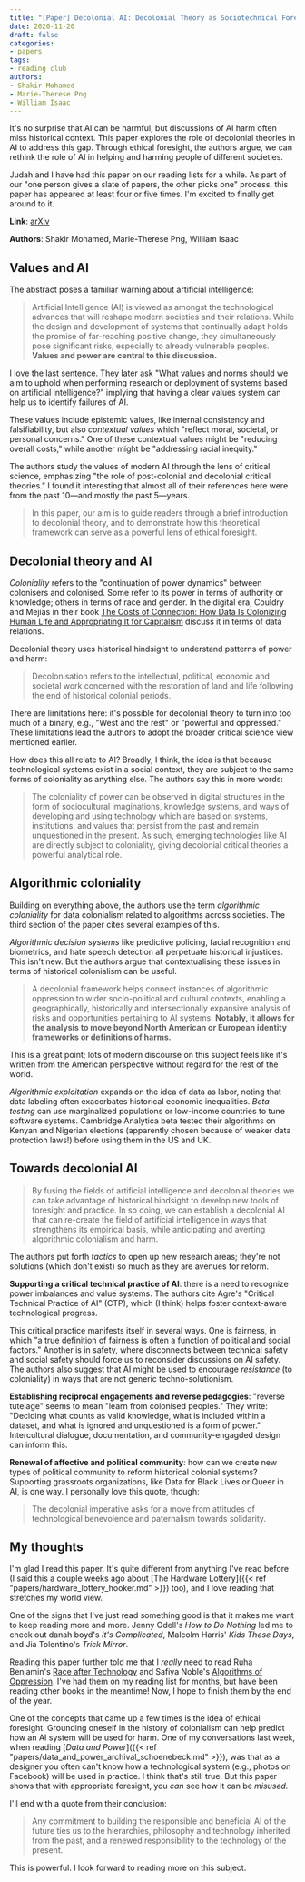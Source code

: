 ```yaml
---
title: "[Paper] Decolonial AI: Decolonial Theory as Sociotechnical Foresight in Artificial Intelligence"
date: 2020-11-20
draft: false
categories:
- papers
tags:
- reading club
authors:
- Shakir Mohamed
- Marie-Therese Png
- William Isaac
---
```


It's no surprise that AI can be harmful, but discussions of AI harm often miss historical context. This paper explores the role of decolonial theories in AI to address this gap.  Through ethical foresight, the authors argue, we can rethink the role of AI in helping and harming people of different societies.

<!--more-->

Judah and I have had this paper on our reading lists for a while. As part of our "one person gives a slate of papers, the other picks one" process, this paper has appeared at least four or five times. I'm excited to finally get around to it.

**Link**: [arXiv](https://arxiv.org/abs/2007.04068)

**Authors**: Shakir Mohamed, Marie-Therese Png, William Isaac


## Values and AI
The abstract poses a familiar warning about artificial intelligence:

> Artificial Intelligence (AI) is viewed as amongst the technological advances that will reshape modern societies and their relations. While the design and development of systems that continually adapt holds the promise of far-reaching positive change, they simultaneously pose significant risks, especially to already vulnerable peoples. **Values and power are central to this discussion.**

I love the last sentence. They later ask "What values and norms should we aim to uphold when performing research or deployment of systems based on artificial intelligence?" implying that having a clear values system can help us to identify failures of AI. 

These values include epistemic values, like internal consistency and falsifiability, but also *contextual values* which "reflect moral, societal, or personal concerns." One of these contextual values might be "reducing overall costs," while another might be "addressing racial inequity."

The authors study the values of modern AI through the lens of critical science, emphasizing "the role of post-colonial and decolonial critical theories." I found it interesting that almost all of their references here were from the past 10—and mostly the past 5—years.

> In this paper, our aim is to guide readers through a brief introduction to decolonial theory, and to demonstrate how this theoretical framework can serve as a powerful lens of ethical foresight.

## Decolonial theory and AI
*Coloniality* refers to the "continuation of power dynamics" between colonisers and colonised. Some refer to its power in terms of authority or knowledge; others in terms of race and gender. In the digital era, Couldry and Mejias in their book [The Costs of Connection: How Data Is Colonizing Human Life and Appropriating It for Capitalism](https://www.sup.org/books/title/?id=28816) discuss it in terms of data relations.

Decolonial theory uses historical hindsight to understand patterns of power and harm:

> Decolonisation refers to the intellectual, political, economic and societal work concerned with the restoration of land and life following the end of historical colonial periods.

There are limitations here: it's possible for decolonial theory to turn into too much of a binary, e.g., "West and the rest" or "powerful and oppressed." These limitations lead the authors to adopt the broader critical science view mentioned earlier.

How does this all relate to AI? Broadly, I think, the idea is that because technological systems exist in a social context, they are subject to the same forms of coloniality as anything else. The authors say this in more words:

> The coloniality of power can be observed in digital structures in the form of sociocultural imaginations, knowledge systems, and ways of developing and using technology which are based on systems, institutions, and values that persist from the past and remain unquestioned in the present. As such, emerging technologies like AI are directly subject to coloniality, giving decolonial critical theories a powerful analytical role.


## Algorithmic coloniality
Building on everything above, the authors use the term *algorithmic coloniality* for data colonialism related to algorithms across societies. The third section of the paper cites several examples of this.

*Algorithmic decision systems* like predictive policing, facial recognition and biometrics, and hate speech detection all perpetuate historical injustices. This isn't new. But the authors argue that contextualising these issues in terms of historical colonialism can be useful.

> A decolonial framework helps connect instances of algorithmic oppression to wider socio-political and cultural contexts, enabling a geographically, historically and intersectionally expansive analysis of risks and opportunities pertaining to AI systems. **Notably, it allows for the analysis to move beyond North American or European identity frameworks or definitions of harms.**

This is a great point; lots of modern discourse on this subject feels like it's written from the American perspective without regard for the rest of the world. 

*Algorithmic exploitation* expands on the idea of data as labor, noting that data labeling often exacerbates historical economic inequalities. *Beta testing* can use marginalized populations or low-income countries to tune software systems. Cambridge Analytica beta tested their algorithms on Kenyan and Nigerian elections (apparently chosen because of weaker data protection laws!) before using them in the US and UK.


## Towards decolonial AI
> By fusing the fields of artificial intelligence and decolonial theories we can take advantage of historical hindsight to develop new tools of foresight and practice. In so doing, we can establish a decolonial AI that can re-create the field of artificial intelligence in ways that strengthens its empirical basis, while anticipating and averting algorithmic colonialism and harm.

The authors put forth *tactics* to open up new research areas; they're not solutions (which don't exist) so much as they are avenues for reform.

**Supporting a critical technical practice of AI**: there is a need to recognize power imbalances and value systems. The authors cite Agre's "Critical Technical Practice of AI" (CTP), which (I think) helps foster context-aware technological progress. 

This critical practice manifests itself in several ways. One is fairness, in which "a true definition of fairness is often a function of political and social factors." Another is in safety, where disconnects between technical safety and social safety should force us to reconsider discussions on AI safety. The authors also suggest that AI might be used to encourage *resistance* (to coloniality) in ways that are not generic techno-solutionism.

**Establishing reciprocal engagements and reverse pedagogies**: "reverse tutelage" seems to mean "learn from colonised peoples." They write: "Deciding what counts as valid knowledge, what is included within a dataset, and what is ignored and unquestioned is a form of power." Intercultural dialogue, documentation, and community-engagded design can inform this.

**Renewal of affective and political community**: how can we create new types of political community to reform historical colonial systems? Supporting grassroots organizations, like Data for Black Lives or Queer in AI, is one way. I personally love this quote, though:

> The decolonial imperative asks for a move from attitudes of technological benevolence and paternalism towards solidarity.

## My thoughts
I'm glad I read this paper. It's quite different from anything I've read before (I said this a couple weeks ago about [The Hardware Lottery]({{< ref "papers/hardware_lottery_hooker.md" >}}) too), and I love reading that stretches my world view.

One of the signs that I've just read something good is that it makes me want to keep reading more and more. Jenny Odell's *How to Do Nothing* led me to check out danah boyd's *It's Complicated*, Malcolm Harris' *Kids These Days*, and Jia Tolentino's *Trick Mirror*. 

Reading this paper further told me that I *really* need to read Ruha Benjamin's [Race after Technology](https://www.ruhabenjamin.com/race-after-technology) and Safiya Noble's [Algorithms of Oppression](https://nyupress.org/9781479837243/algorithms-of-oppression/). I've had them on my reading list for months, but have been reading other books in the meantime! Now, I hope to finish them by the end of the year.

One of the concepts that came up a few times is the idea of ethical foresight. Grounding oneself in the history of colonialism can help predict how an AI system will be used for harm. One of my conversations last week, when reading [*Data and Power*]({{< ref "papers/data_and_power_archival_schoenebeck.md" >}}), was that as a designer you often can't know how a technological system (e.g., photos on Facebook) will be used in practice. I think that's still true. But this paper shows that with appropriate foresight, you *can* see how it can be *misused.*

I'll end with a quote from their conclusion:

> Any commitment to building the responsible and beneficial AI of the future ties us to the hierarchies, philosophy and technology inherited from the past, and a renewed responsibility to the technology of the present. 

This is powerful. I look forward to reading more on this subject.
